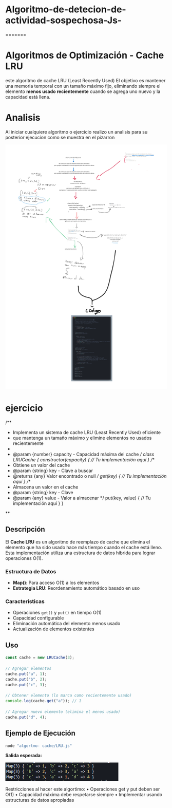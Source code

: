 
# Algoritmo-de-detecion-de-actividad-sospechosa-Js-
=======
# Algoritmos de Optimización - Cache LRU

este algoritmo de cache LRU (Least Recently Used) El objetivo es mantener una memoria temporal con un tamaño máximo fijo, eliminando siempre el elemento **menos usado recientemente** cuando se agrega uno nuevo y la capacidad está llena.

# Analisis 

Al iniciar cualquiere algoritmo o ejercicio realizo un analisis para su posterior ejecucion como se muestra en el pizarron

![Flujo LRU](/img/flujo%20-%20LRU.png)


# ejercicio 
/**
 * Implementa un sistema de cache LRU (Least Recently Used) eficiente
 * que mantenga un tamaño máximo y elimine elementos no usados recientemente
 *
 * @param {number} capacity - Capacidad máxima del cache
 */
class LRUCache {
 constructor(capacity) {
 // Tu implementación aquí
 }
 /**
 * Obtiene un valor del cache
 * @param {string} key - Clave a buscar
 * @returns {any} Valor encontrado o null
 */
 get(key) {
 // Tu implementación aquí
 }
 /**
 * Almacena un valor en el cache
 * @param {string} key - Clave
 * @param {any} value - Valor a almacenar
 */
 put(key, value) {
 // Tu implementación aquí
 }
}

**


##  Descripción

El **Cache LRU** es un algoritmo de reemplazo de cache que elimina el elemento que ha sido usado hace más tiempo cuando el cache está lleno. Esta implementación utiliza una estructura de datos híbrida para lograr operaciones O(1).



### Estructura de Datos
- **Map()**: Para acceso O(1) a los elementos
- **Estrategia LRU**: Reordenamiento automático basado en uso

### Características
-  Operaciones `get()` y `put()` en tiempo O(1)
-  Capacidad configurable
-  Eliminación automática del elemento menos usado
-  Actualización de elementos existentes

##  Uso

```javascript
const cache = new LRUCache(3);

// Agregar elementos
cache.put("a", 1);
cache.put("b", 2);
cache.put("c", 3);

// Obtener elemento (lo marca como recientemente usado)
console.log(cache.get("a")); // 1

// Agregar nuevo elemento (elimina el menos usado)
cache.put("d", 4);
```

##  Ejemplo de Ejecución

```bash
node "algortmo- cache/LRU.js"
```

**Salida esperada:**

![Salida del programa](/img/salida.png) 

Restricciones al hacer este algortimo:
• Operaciones get y put deben ser O(1)
• Capacidad máxima debe respetarse siempre
• Implementar usando estructuras de datos apropiadas



